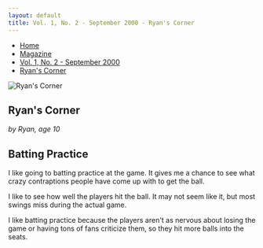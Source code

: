 ```yaml
---
layout: default
title: Vol. 1, No. 2 - September 2000 - Ryan's Corner
---
```

<nav class="breadcrumb" aria-label="breadcrumbs">
  <ul>
    <li><a href="{{ site.url }}{{ site.baseurl }}/index.html">Home</a></li>
    <li><a href="../magazine.html">Magazine</a></li>
    <li><a href="bi_vol_1_no_2_home.html">Vol. 1, No. 2 - September 2000</a></li>
    <li class="is-active"><a href="#" aria-current="page">Ryan's Corner</a></li>
  </ul>
</nav>

<section class="storycontent">
  <img src="{{ site.url }}{{ site.baseurl }}/assets/images/ryanlogo_xsm.gif" alt="Ryan's Corner" title="Ryan's Corner"/>
  
  <h1>Ryan's Corner</h1>
  <p><em>by Ryan, age 10</em></p>

  <h2>Batting Practice</h2>

  <p>
    I like going to batting practice at the game. It gives me a chance to see what crazy contraptions people have come up with to get the ball.
  </p>

  <p>
    I like to see how well the players hit the ball. It may not seem like it, but most swings miss during the actual game.
  </p>

  <p>
    I like batting practice because the players aren't as nervous about losing the game or having tons of fans criticize them, so they hit more balls into the seats.
  </p>

</section>
